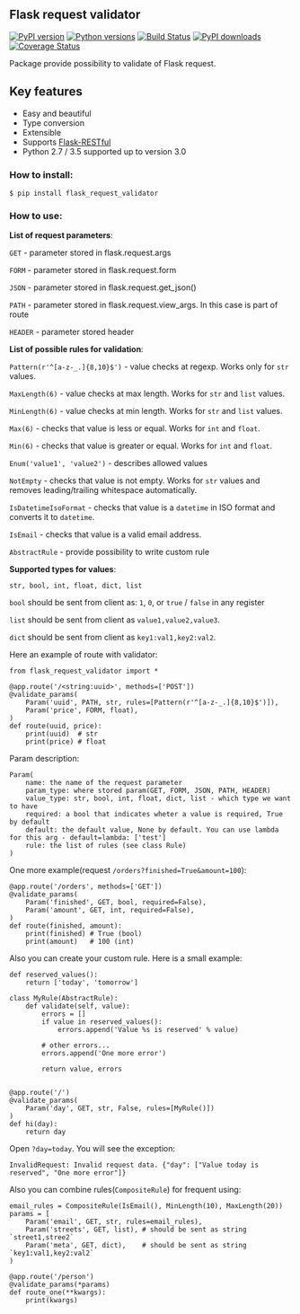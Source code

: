 ## Flask request validator

[![PyPI version](https://img.shields.io/pypi/v/flask_request_validator.svg?logo=pypi&logoColor=FFE200)](https://pypi.org/project/flask-request-validator/)
[![Python versions](https://img.shields.io/pypi/pyversions/flask_request_validator.svg?logo=python&logoColor=81B441)](https://pypi.org/project/flask-request-validator/)
[![Build Status](https://img.shields.io/travis/d-ganchar/flask_request_validator/master?label=Travis%20CI&logo=travis)](https://travis-ci.org/d-ganchar/flask_request_validator)
[![PyPI downloads](https://img.shields.io/pypi/dm/flask_request_validator.svg?logo=docusign&logoColor=FFE200)](https://pypi.org/project/flask-request-validator/)
[![Coverage Status](https://img.shields.io/coveralls/d-ganchar/flask_request_validator/badge.svg?branch=master&logo=google-analytics)](https://coveralls.io/github/d-ganchar/flask_request_validator?branch=master)


Package provide possibility to validate of Flask request.

Key features
------------
- Easy and beautiful
- Type conversion
- Extensible
- Supports [Flask-RESTful](https://flask-restful.readthedocs.io/en/latest/)
- Python 2.7 / 3.5 supported up to version 3.0

### How to install:

```
$ pip install flask_request_validator
```

### How to use:

**List of request parameters**:

`GET` - parameter stored in flask.request.args

`FORM` - parameter stored in flask.request.form

`JSON` - parameter stored in flask.request.get_json()

`PATH` - parameter stored in flask.request.view_args. In this case is part of route

`HEADER` - parameter stored header


**List of possible rules for validation**:

`Pattern(r'^[a-z-_.]{8,10}$')` - value checks at regexp. Works only for `str` values.

`MaxLength(6)` - value checks at max length. Works for `str` and `list` values.

`MinLength(6)` - value checks at min length. Works for `str` and `list` values.

`Max(6)` - checks that value is less or equal. Works for `int` and `float`.

`Min(6)` - checks that value is greater or equal. Works for `int` and `float`.

`Enum('value1', 'value2')` - describes allowed values

`NotEmpty` - checks that value is not empty. Works for `str` values and removes leading/trailing whitespace automatically.

`IsDatetimeIsoFormat` - checks that value is a `datetime` in ISO format and converts it to `datetime`.

`IsEmail` - checks that value is a valid email address.

`AbstractRule` - provide possibility to write custom rule

**Supported types for values**:

`str, bool, int, float, dict, list`

`bool` should be sent from client as: `1`, `0`, or `true` / `false` in any register

`list` should be sent from client as `value1,value2,value3`. 

`dict` should be sent from client as `key1:val1,key2:val2`. 

Here an example of route with validator:


```
from flask_request_validator import *

@app.route('/<string:uuid>', methods=['POST'])
@validate_params(
    Param('uuid', PATH, str, rules=[Pattern(r'^[a-z-_.]{8,10}$')]),
    Param('price', FORM, float),
)
def route(uuid, price):
    print(uuid)  # str
    print(price) # float
```

Param description:

```
Param(
    name: the name of the request parameter
    param_type: where stored param(GET, FORM, JSON, PATH, HEADER)
    value_type: str, bool, int, float, dict, list - which type we want to have
    required: a bool that indicates wheter a value is required, True by default
    default: the default value, None by default. You can use lambda for this arg - default=lambda: ['test']
    rule: the list of rules (see class Rule)
)
```

One more example(request `/orders?finished=True&amount=100`):

```
@app.route('/orders', methods=['GET'])
@validate_params(
    Param('finished', GET, bool, required=False),
    Param('amount', GET, int, required=False),
)
def route(finished, amount):
    print(finished) # True (bool)
    print(amount)   # 100 (int)
```

Also you can create your custom rule. Here is a small example:

```
def reserved_values():
    return ['today', 'tomorrow']

class MyRule(AbstractRule):
    def validate(self, value):
        errors = []
        if value in reserved_values():
            errors.append('Value %s is reserved' % value)

        # other errors...
        errors.append('One more error')

        return value, errors


@app.route('/')
@validate_params(
    Param('day', GET, str, False, rules=[MyRule()])
)
def hi(day):
    return day
```

Open `?day=today`. You will see the exception: 

```
InvalidRequest: Invalid request data. {"day": ["Value today is reserved", "One more error"]}
```

Also you can combine rules(`CompositeRule`) for frequent using:

```
email_rules = CompositeRule(IsEmail(), MinLength(10), MaxLength(20))
params = [
    Param('email', GET, str, rules=email_rules),
    Param('streets', GET, list), # should be sent as string `street1,stree2`
    Param('meta', GET, dict),    # should be sent as string `key1:val1,key2:val2`
)

@app.route('/person')
@validate_params(*params)
def route_one(**kwargs):
    print(kwargs)
```
